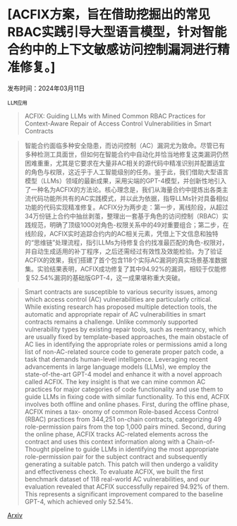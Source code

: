 # [ACFIX方案，旨在借助挖掘出的常见RBAC实践引导大型语言模型，针对智能合约中的上下文敏感访问控制漏洞进行精准修复。]

发布时间：2024年03月11日

`LLM应用`

> ACFIX: Guiding LLMs with Mined Common RBAC Practices for Context-Aware Repair of Access Control Vulnerabilities in Smart Contracts

> 智能合约面临多种安全隐患，而访问控制（AC）漏洞尤为致命。尽管已有多种检测工具面世，但如何在智能合约中自动化并恰当地修复这类漏洞仍然困难重重，尤其是它要求在大量非AC相关的源代码中精准识别并配置适宜的角色与权限，这近乎于人工智能级别的任务。鉴于此，我们借助大型语言模型（LLMs）领域的最新成果，采用尖端的GPT-4模型，并创新性地引入了一种名为ACFIX的方法论。核心理念是，我们从海量合约中提炼出各类主流代码功能所共有的AC实践模式，并以此为依据，指导LLMs针对具备相似功能的代码实现精准修复。ACFIX分为两步走：第一步，离线阶段，从超过34万份链上合约中抽丝剥茧，整理出一套基于角色的访问控制（RBAC）实践规范，明确了顶级1000对角色-权限关系中的49对重要组合；第二步，在线阶段，ACFIX实时追踪合约内的AC相关元素，凭借上下文信息和独特的“思维链”处理流程，指引LLMs为待修复合约找准最匹配的角色-权限对，并自动生成适用的补丁程序，之后还需经过有效性及效能检验。为了验证ACFIX的效果，我们搭建了首个包含118个实际AC漏洞的真实场景基准数据集。实验结果表明，ACFIX成功修复了其中94.92%的漏洞，相较于仅能修复52.54%漏洞的基础版GPT-4，这一成果堪称重大突破。

> Smart contracts are susceptible to various security issues, among which access control (AC) vulnerabilities are particularly critical. While existing research has proposed multiple detection tools, the automatic and appropriate repair of AC vulnerabilities in smart contracts remains a challenge. Unlike commonly supported vulnerability types by existing repair tools, such as reentrancy, which are usually fixed by template-based approaches, the main obstacle of AC lies in identifying the appropriate roles or permissions amid a long list of non-AC-related source code to generate proper patch code, a task that demands human-level intelligence.
  Leveraging recent advancements in large language models (LLMs), we employ the state-of-the-art GPT-4 model and enhance it with a novel approach called ACFIX. The key insight is that we can mine common AC practices for major categories of code functionality and use them to guide LLMs in fixing code with similar functionality. To this end, ACFIX involves both offline and online phases. First, during the offline phase, ACFIX mines a tax- onomy of common Role-based Access Control (RBAC) practices from 344,251 on-chain contracts, categorizing 49 role-permission pairs from the top 1,000 pairs mined. Second, during the online phase, ACFIX tracks AC-related elements across the contract and uses this context information along with a Chain-of-Thought pipeline to guide LLMs in identifying the most appropriate role-permission pair for the subject contract and subsequently generating a suitable patch. This patch will then undergo a validity and effectiveness check. To evaluate ACFIX, we built the first benchmark dataset of 118 real-world AC vulnerabilities, and our evaluation revealed that ACFIX successfully repaired 94.92% of them. This represents a significant improvement compared to the baseline GPT-4, which achieved only 52.54%.

[Arxiv](https://arxiv.org/abs/2403.06838)